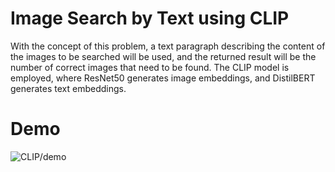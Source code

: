 # Image Search by Text using CLIP

With the concept of this problem, a text paragraph describing the content of the images to be searched will be used, and the returned result will be the number of correct images that need to be found. 
The CLIP model is employed, where ResNet50 generates image embeddings, and DistilBERT generates text embeddings.

# Demo
![CLIP/demo](demo1.png)
